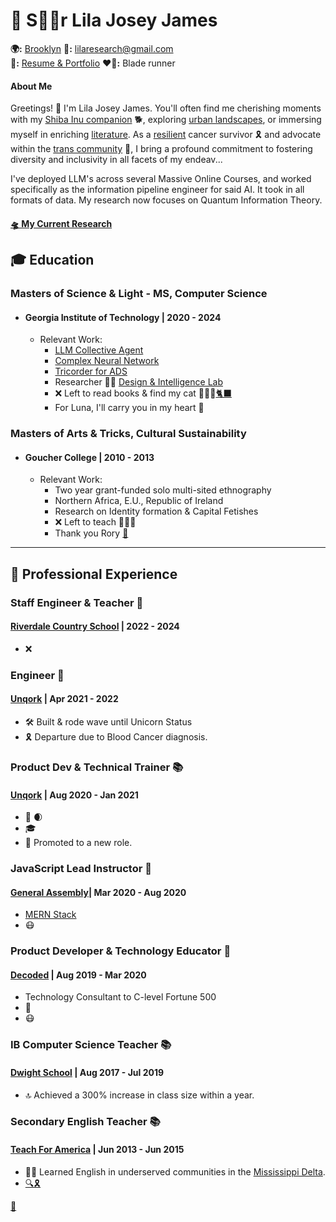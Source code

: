 <link rel="stylesheet" type="text/css" href="styles.css">

# 🌟 S🏳️‍⚧️r Lila Josey James
**🌍:** [Brooklyn](https://www.tripadvisor.com/Attraction_Review-g60827-d2433040-Reviews-Cobble_Hill-Brooklyn_New_York.html)
**🚀:** lilaresearch@gmail.com  
**🎨:** [Resume & Portfolio](https://github.com/LilaShiba)
**❤️💙:** Blade runner 



#### About Me
Greetings! 👋 I'm Lila Josey James. You'll often find me cherishing moments with my [Shiba Inu companion](https://www.mondou.com/en-CA/blogs/advice/dog/the-shiba-inu-japans-national-treasure-ad11.html) 🐕, exploring [urban landscapes](https://en.wikipedia.org/wiki/Dead_Horse_Bay), or immersing myself in enriching [literature](https://www.amazon.com/Too-Like-Lightning-Terra-Ignota/dp/0765378019). As a [resilient](https://www.cancer.gov/publications/dictionaries/cancer-terms/def/intensive-chemotherapy) cancer survivor 🎗️ and advocate within the [trans community](https://www.plannedparenthood.org/learn/gender-identity/transgender) 🌈, I bring a profound commitment to fostering diversity and inclusivity in all facets of my endeav...

I've deployed LLM's across several Massive Online Courses, and worked specifically as the information pipeline engineer for said AI. It took in all formats of data. My research now focuses on Quantum Information Theory.

#### [🛸 My Current Research](https://lilashiba.github.io/Quantum_Collapse_Neuron/)


## 🎓 Education

### Masters of Science & Light - MS, Computer Science
- #### Georgia Institute of Technology | 2020 - 2024
  - Relevant Work:
    - [LLM Collective Agent](https://github.com/LilaShiba/SND_Agents)
    - [Complex Neural Network](https://github.com/LilaShiba/neural_collective_network)
    - [Tricorder for ADS](https://github.com/LilaShiba/third_wave)
    - Researcher 🧑‍🏫 [Design & Intelligence Lab](https://dilab.gatech.edu/)
    - ❌ Left to read books & find my cat 🦊🏹🌳[🐈‍⬛](https://en.wikipedia.org/wiki/Pangur_B%C3%A1n)
    - For Luna, I'll carry you in my heart 💖
      
### Masters of Arts & Tricks, Cultural Sustainability
- #### Goucher College | 2010 - 2013
  - Relevant Work:
    - Two year grant-funded solo multi-sited ethnography
    - Northern Africa, E.U., Republic of Ireland
    - Research on Identity formation & Capital Fetishes
    - ❌ Left to teach 📗📙📖
    - Thank you Rory [🌱](https://en.wikipedia.org/wiki/The_Man_Who_Planted_Trees)

--- 

## 💼 Professional Experience

### Staff Engineer & Teacher 🍉
#### [Riverdale Country School](https://en.wikipedia.org/wiki/Riverdale_Country_School) | 2022 - 2024
- ❌
  
### Engineer 🦄
#### [Unqork](https://news.crunchbase.com/unicorn-company-list/) | Apr 2021 - 2022
- 🛠️ Built & rode wave until Unicorn Status 
- 🎗️ Departure due to Blood Cancer diagnosis.

### Product Dev & Technical Trainer 📚
####  [Unqork](https://news.crunchbase.com/unicorn-company-list/)  | Aug 2020 - Jan 2021
- 🚀 🌒
- 🎓 
- 🥇 Promoted to a new role.

### JavaScript Lead Instructor 🌟
#### [General Assembly](https://generalassemb.ly/?&utm_source=google&utm_medium=paid-search-bra&utm_campaign=TS:TX:BRA:NYC:BR:GeneralAssembly&gad_source=1&gclid=Cj0KCQjw6uWyBhD1ARIsAIMcADpf_EDeoV0tKLwi29WdMmqmgr92wbsihcuFc9diIyZClVKb5GnVIYYaAu-qEALw_wcB&gclsrc=aw.ds)| Mar 2020 - Aug 2020
- [MERN Stack](https://generalassemb.ly/students/courses?formatShortCourses=true&utm_source=google&utm_medium=paid-search-bra&utm_campaign=TS:TX:BRA:NYC:BR:GeneralAssembly&gad_source=1&gclid=Cj0KCQjw6uWyBhD1ARIsAIMcADpdZOVr4-5O_ckuSYjM2E8G5VPmwr8RF3Z99ZZRumFIzqM4yd_t5F8aAmqOEALw_wcB&gclsrc=aw.ds)
- 😷

### Product Developer & Technology Educator 🚀
#### [Decoded](https://decoded.com/) | Aug 2019 - Mar 2020
- Technology Consultant to C-level Fortune 500
- 🤖 
- 😷 

### IB Computer Science Teacher 📚
#### [Dwight School](https://en.wikipedia.org/wiki/Dwight_School) | Aug 2017 - Jul 2019
- 🔝 Achieved a 300% increase in class size within a year.

### Secondary English Teacher 📚
#### [Teach For America](https://www.teachforamerica.org/educational-equity-quiz?utm_content=mktg_recruitment_fy20&gad_source=1&gclid=Cj0KCQjw6uWyBhD1ARIsAIMcADrPGkbVmK3QR2Tu7_ztPwdqeNllUyjIVkorqyojDhcRQ-mEfjgOflUaAtv8EALw_wcB) | Jun 2013 - Jun 2015
- 👩‍🏫 Learned English in underserved communities in the [Mississippi Delta](https://www.hwh.ar.gov/).
- [🔍🎗️](https://github.com/LilaShiba/resume2024/blob/main/Screenshot%202024-05-19%20at%208.06.08%20AM.png)


[💖](https://github.com/LilaShiba/resume2024/blob/main/Screenshot%202024-05-17%20at%2012.07.51%20PM.png)
